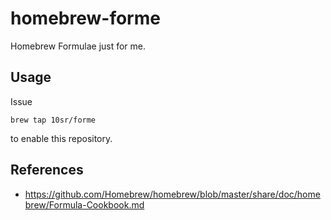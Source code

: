 homebrew-forme
===============


Homebrew Formulae just for me.


Usage
-----

Issue

    brew tap 10sr/forme

to enable this repository.



References
----------

* https://github.com/Homebrew/homebrew/blob/master/share/doc/homebrew/Formula-Cookbook.md
